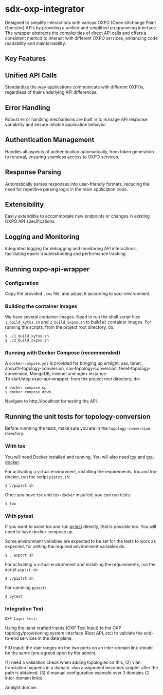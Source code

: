 # sdx-oxp-integrator

Designed to simplify interactions with various OXPO (Open eXchange Point Operator) APIs by providing a unified and simplified programming interface. The wrapper abstracts the complexities of direct API calls and offers a consistent method to interact with different OXPO services, enhancing code readability and maintainability.

## Key Features

## Unified API Calls
Standardize the way applications communicate with different OXPOs, regardless of their underlying API differences.

## Error Handling
Robust error handling mechanisms are built in to manage API response variability and ensure reliable application behavior.

## Authentication Management
Handles all aspects of authentication automatically, from token generation to renewal, ensuring seamless access to OXPO services.

## Response Parsing
Automatically parses responses into user-friendly formats, reducing the need for repetitive parsing logic in the main application code.

## Extensibility
Easily extendible to accommodate new endpoints or changes in existing OXPO API specifications.

## Logging and Monitoring
Integrated logging for debugging and monitoring API interactions, facilitating easier troubleshooting and performance tracking.  


## Running oxpo-api-wrapper  
### Configuration  
Copy the provided `.env` file, and adjust it according to your environment.  
### Building the container images  
We have several container images. Need to run the shell script files `1_build_kytos.sh` and `2_build_oxpos.sh` to build all container images. For running the scripts, from the project root directory, do:  

```console
$ ./1_build_kytos.sh
$ ./2_build_oxpos.sh
```  

### Running with Docker Compose (recommended)  
A `docker-compose.yml` is provided for bringing up amlight, sax, tenet, ampath-topology-conversion, sax-topology-conversion, tenet-topology-conversion, MongoDB, mininet and nginx instance.  
To start/stop oxpo-api-wrapper, from the project root directory, do:  

```console
$ docker compose up 
$ docker compose down
```  

Navigate to http://localhost for testing the API.  

## Running the unit tests for topology-conversion  
Before runnning the tests, make sure you are in the `topology-conversion` directory.  

### With tox  

You will need Docker installed and running. You will also need [tox]
and [tox-docker].  

For activating a virtual environment, installing the requirements, tox and tox-docker, run the script `piptst.sh`: 

```
$ ./piptst.sh
```  

Once you have `tox` and `tox-docker` installed, you can run tests:

```console
$ tox
```  

### With pytest  
If you want to avoid tox and run [pytest] directly, that is possible too. You will need to have docker compose up.  

Some environment variables are expected to be set for the tests to work as expected, for setting the required environment variables do:  
```
$ . export.sh
```  

For activating a virtual environment and installing the requirements, run the script `piptst.sh`:  
```
$ ./piptst.sh
```  

For runnning `pytest`:  
```
$ pytest
```  

### Integration Test

```
OXP Layer test: 
```

Using the hand crafted inputs (OXP Test Input) to the OXP topology/provisioning system interface (Rest API, etc) to validate the end-to-end services in the data plane.  

FIU input: the vlan ranges on the two ports on an inter-domain link should be the same (pre-agreed upon by the admin). 

(1) need a validation check when adding topologies on this; 
(2) vlan translation happens in a domain. vlan assignment becomes simpler after the path is obtained.
(3) A manual configuration example over 3 domains (2 inter-domain links) 

Amlight domain






<!-- References -->  

[tox]: https://tox.wiki/en/latest/
[tox-docker]: https://tox-docker.readthedocs.io/
[pytest]: https://docs.pytest.org/
